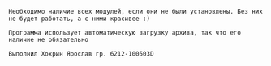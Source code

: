 `
Необходимо наличие всех модулей, если они не были установлены. Без них не будет работать, а с ними красивее :)
`

`
Программа использует автоматическую загрузку архива, так что его наличие не обязательно
`

`
Выполнил Хохрин Ярослав гр. 6212-100503D
`
